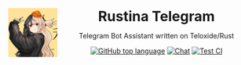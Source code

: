 <header>
<img src=".github/assets/logo.png" alt="logo" height="100" align="left">
<h1 style="display: inline">Rustina Telegram</h1>

Telegram Bot Assistant written on Teloxide/Rust

[![GitHub top language](https://img.shields.io/github/languages/top/rust-lang-uz/rustina?style=flat-square&logo=github)](https://github.com/rust-lang-uz/rustina)
[![Chat](https://img.shields.io/badge/Chat-grey?style=flat-square&logo=telegram)](https://t.me/rustlanguz)
[![Test CI](https://github.com/rust-lang-uz/telegram/actions/workflows/test.yml/badge.svg)](https://github.com/rust-lang-uz/telegram/actions/workflows/test.yml)

</header>
